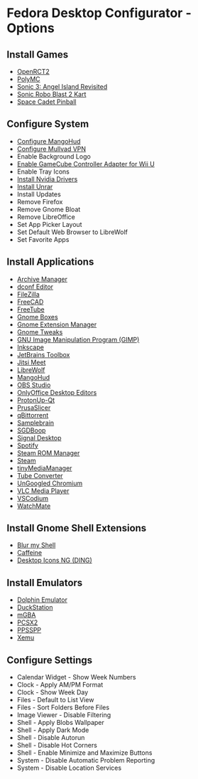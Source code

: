 # Fedora Desktop Configurator - Options

## Install Games

- [OpenRCT2](https://flathub.org/apps/io.openrct2.OpenRCT2)
- [PolyMC](https://flathub.org/apps/org.polymc.PolyMC)
- [Sonic 3: Angel Island Revisited](https://flathub.org/apps/org.sonic3air.Sonic3AIR)
- [Sonic Robo Blast 2 Kart](https://flathub.org/apps/org.srb2.SRB2Kart)
- [Space Cadet Pinball](https://flathub.org/apps/com.github.k4zmu2a.spacecadetpinball)

## Configure System

- [Configure MangoHud](https://github.com/virtual-meme-machine/fedora-desktop#mangohud)
- [Configure Mullvad VPN](https://mullvad.net)
- Enable Background Logo
- [Enable GameCube Controller Adapter for Wii U](https://wiki.dolphin-emu.org/index.php?title=How_to_use_the_Official_GameCube_Controller_Adapter_for_Wii_U_in_Dolphin#Linux)
- Enable Tray Icons
- [Install Nvidia Drivers](https://admin.rpmfusion.org/pkgdb/package/nonfree/akmod-nvidia)
- [Install Unrar](https://admin.rpmfusion.org/pkgdb/package/nonfree/unrar)
- Install Updates
- Remove Firefox
- Remove Gnome Bloat
- Remove LibreOffice
- Set App Picker Layout
- Set Default Web Browser to LibreWolf
- Set Favorite Apps

## Install Applications

- [Archive Manager](https://packages.fedoraproject.org/pkgs/file-roller/file-roller)
- [dconf Editor](https://packages.fedoraproject.org/pkgs/dconf-editor/dconf-editor)
- [FileZilla](https://flathub.org/apps/org.filezillaproject.Filezilla)
- [FreeCAD](https://flathub.org/apps/org.freecadweb.FreeCAD)
- [FreeTube](https://flathub.org/apps/io.freetubeapp.FreeTube)
- [Gnome Boxes](https://flathub.org/apps/org.gnome.Boxes)
- [Gnome Extension Manager](https://flathub.org/apps/com.mattjakeman.ExtensionManager)
- [Gnome Tweaks](https://packages.fedoraproject.org/pkgs/gnome-tweaks/gnome-tweaks)
- [GNU Image Manipulation Program (GIMP)](https://flathub.org/apps/org.gimp.GIMP)
- [Inkscape](https://flathub.org/apps/org.inkscape.Inkscape)
- [JetBrains Toolbox](https://www.jetbrains.com/toolbox-app)
- [Jitsi Meet](https://flathub.org/apps/org.jitsi.jitsi-meet)
- [LibreWolf](https://flathub.org/apps/io.gitlab.librewolf-community)
- [MangoHud](https://packages.fedoraproject.org/pkgs/goverlay/goverlay)
- [OBS Studio](https://flathub.org/apps/com.obsproject.Studio)
- [OnlyOffice Desktop Editors](https://flathub.org/apps/org.onlyoffice.desktopeditors)
- [ProtonUp-Qt](https://flathub.org/apps/net.davidotek.pupgui2)
- [PrusaSlicer](https://flathub.org/apps/com.prusa3d.PrusaSlicer)
- [qBittorrent](https://flathub.org/apps/org.qbittorrent.qBittorrent)
- [Samplebrain](https://flathub.org/apps/org.thentrythis.Samplebrain)
- [SGDBoop](https://flathub.org/apps/com.steamgriddb.SGDBoop)
- [Signal Desktop](https://flathub.org/apps/org.signal.Signal)
- [Spotify](https://flathub.org/apps/com.spotify.Client)
- [Steam ROM Manager](https://flathub.org/apps/com.steamgriddb.steam-rom-manager)
- [Steam](https://admin.rpmfusion.org/pkgdb/package/nonfree/steam)
- [tinyMediaManager](https://www.tinymediamanager.org)
- [Tube Converter](https://flathub.org/apps/org.nickvision.tubeconverter)
- [UnGoogled Chromium](https://flathub.org/apps/com.github.Eloston.UngoogledChromium)
- [VLC Media Player](https://flathub.org/apps/org.videolan.VLC)
- [VSCodium](https://flathub.org/apps/com.vscodium.codium)
- [WatchMate](https://flathub.org/apps/io.gitlab.azymohliad.WatchMate)

## Install Gnome Shell Extensions

- [Blur my Shell](https://extensions.gnome.org/extension/3193/blur-my-shell)
- [Caffeine](https://extensions.gnome.org/extension/517/caffeine)
- [Desktop Icons NG (DING)](https://extensions.gnome.org/extension/2087/desktop-icons-ng-ding)

## Install Emulators

- [Dolphin Emulator](https://flathub.org/apps/org.DolphinEmu.dolphin-emu)
- [DuckStation](https://flathub.org/apps/org.duckstation.DuckStation)
- [mGBA](https://flathub.org/apps/io.mgba.mGBA)
- [PCSX2](https://flathub.org/apps/net.pcsx2.PCSX2)
- [PPSSPP](https://flathub.org/apps/org.ppsspp.PPSSPP)
- [Xemu](https://flathub.org/apps/app.xemu.xemu)

## Configure Settings

- Calendar Widget - Show Week Numbers
- Clock - Apply AM/PM Format
- Clock - Show Week Day
- Files - Default to List View
- Files - Sort Folders Before Files
- Image Viewer - Disable Filtering
- Shell - Apply Blobs Wallpaper
- Shell - Apply Dark Mode
- Shell - Disable Autorun
- Shell - Disable Hot Corners
- Shell - Enable Minimize and Maximize Buttons
- System - Disable Automatic Problem Reporting
- System - Disable Location Services

